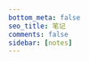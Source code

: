 ```yaml
---
bottom_meta: false
seo_title: 笔记
comments: false
sidebar: [notes]
---
```


<center>
<i class="fad fa-folder-open fa-5x"></i>
</center>
